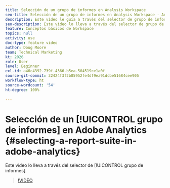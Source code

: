 ```yaml
---
title: Selección de un grupo de informes en Analysis Workspace
seo-title: Selección de un grupo de informes en Analysis Workspace - Adobe Analytics
description: Este vídeo le guía a través del selector de grupo de informes.
seo-description: Este vídeo lo lleva a través del selector de grupo de informes. - Adobe Analytics
feature: Conceptos básicos de Workspace
topics: null
activity: use
doc-type: feature video
author: Doug Moore
team: Technical Marketing
kt: 2026
role: User
level: Beginner
exl-id: a46c4392-739f-4366-b5ea-504519ce1a0f
source-git-commit: 32424f3f2b05952fe4df9ea91dcbe51684cee905
workflow-type: ht
source-wordcount: '54'
ht-degree: 100%

---
```


# Selección de un [!UICONTROL grupo de informes] en Adobe Analytics {#selecting-a-report-suite-in-adobe-analytics}

Este vídeo lo lleva a través del selector de [!UICONTROL grupo de informes].

>[!VIDEO](https://video.tv.adobe.com/v/23967/?quality=12)
